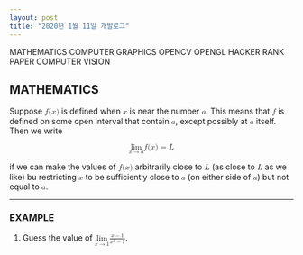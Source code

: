 ```yaml
---
layout: post
title: "2020년 1월 11일 개발로그"
---
```


MATHEMATICS
COMPUTER GRAPHICS
OPENCV
OPENGL
HACKER RANK
PAPER
COMPUTER VISION

<a name="mathematics"></a>
## MATHEMATICS

Suppose <math><semantics><mrow><mi>f</mi><mrow><mo fence="true" stretchy="false">(</mo><mrow><mi>x</mi></mrow><mo fence="true" stretchy="false">)</mo></mrow></mrow></semantics></math> is defined when <math><semantics><mi>x</mi></semantics></math> is near the number <math><semantics><mi>a</mi></semantics></math>. This means that <math><semantics><mi>f</mi></semantics></math> is defined on some open interval that contain <math><semantics><mi>a</mi></semantics></math>, except possibly at <math><semantics><mi>a</mi></semantics></math> itself. Then we write

<math xmlns="http://www.w3.org/1998/Math/MathML" display="block">
 <semantics>
  <mrow>
   <mrow>
    <munder>
     <mi>lim</mi>
     <mrow>
      <mi>x</mi>
      <mo stretchy="false">→</mo>
      <mi>a</mi>
     </mrow>
    </munder>
    <mrow>
     <mi>f</mi>
     <mrow>
      <mo fence="true" stretchy="false">(</mo>
      <mrow>
       <mi>x</mi>
      </mrow>
      <mo fence="true" stretchy="false">)</mo>
     </mrow>
    </mrow>
   </mrow>
   <mo stretchy="false">=</mo>
   <mi>L</mi>
  </mrow>
 </semantics>
</math>

if we can make the values of <math><semantics><mrow><mi>f</mi><mrow><mo fence="true" stretchy="false">(</mo><mrow><mi>x</mi></mrow><mo fence="true" stretchy="false">)</mo></mrow></mrow></semantics></math> arbitrarily close to <math><semantics><mi>L</mi></semantics></math> (as close to <math><semantics><mi>L</mi></semantics></math> as we like) bu restricting <math><semantics><mi>x</mi></semantics></math> to be sufficiently close to <math><semantics><mi>a</mi></semantics></math> (on either side of <math><semantics><mi>a</mi></semantics></math>) but not equal to <math><semantics><mi>a</mi></semantics></math>.

---

### EXAMPLE

1. Guess the value of <math><semantics><mrow><munder><mi>lim</mi><mrow><mi>x</mi><mo stretchy="false">→</mo><mn>1</mn></mrow></munder><mfrac><mrow><mi>x</mi><mo stretchy="false">−</mo><mn>1</mn></mrow><mrow><msup><mi>x</mi><mn>2</mn></msup><mo stretchy="false">−</mo><mn>1</mn></mrow></mfrac></mrow></semantics></math>.

<div id="canvas">&nbsp;</div>

<script>
  var scene = new THREE.Scene();
  var camera = new THREE.PerspectiveCamera( 75, window.innerWidth/window.innerHeight, 0.1, 1000 );

  var container = document.getElementById('canvas');

  console.log(container.clientWidth);
  container.clientHeight = container.clientWidth;

  var renderer = new THREE.WebGLRenderer();
  renderer.setSize( container.clientWidth - 10, container.clientWidth - 10 );


  container.appendChild( renderer.domElement );

  var geometry = new THREE.BoxGeometry( 1, 1, 1 );
  var material = new THREE.MeshBasicMaterial( { color: 0x00ff00 } );
  var cube = new THREE.Mesh( geometry, material );
  scene.add( cube );

  camera.position.z = 5;

  var animate = function () {
    requestAnimationFrame( animate );

    cube.rotation.x += 0.01;
    cube.rotation.y += 0.01;

    renderer.render( scene, camera );
  };

  animate();
</script>
